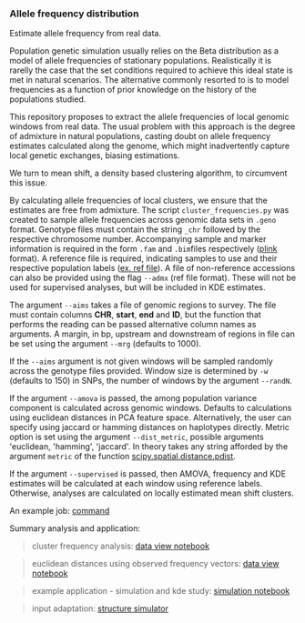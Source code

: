 ### Allele frequency distribution

Estimate allele frequency from real data. 

Population genetic simulation usually relies on the Beta distribution as a model 
of allele frequencies of stationary populations. Realistically it is rarelly the 
case that the set conditions required to achieve this ideal state is met in natural 
scenarios. The alternative commonly resorted to is to model frequencies as a function
of prior knowledge on the history of the populations studied.

This repository proposes to extract the allele frequencies of local genomic windows from real data.
The usual problem with this approach is the degree of admixture in natural populations,
casting doubt on allele frequency estimates calculated along the genome, which might
inadvertently capture local genetic exchanges, biasing estimations.

We turn to mean shift, a density based clustering algorithm, to circumvent this issue.

By calculating allele frequencies of local clusters, we ensure that the estimates 
are free from admixture. The script `cluster_frequencies.py` was created to sample 
allele frequencies across genomic data sets in `.geno` format. Genotype files must 
contain the string `_chr` followed by the respective chromosome number. Accompanying sample and
marker information is required in the form `.fam` and `.bim`files respectively 
([plink](http://zzz.bwh.harvard.edu/plink/) format). A reference file is required, 
indicating samples to use and their respective population labels ([ex. ref file](https://github.com/SantosJGND/Galaxy_KDE_classifier/blob/master/Simulation_test/refs_sim.txt)).
A file of non-reference accessions can also be provided using the flag `--admx` (ref file format). 
These will not be used for supervised analyses, but will be included in KDE estimates. 

The argument `--aims` takes a file of genomic regions to survey. The file must contain
columns **CHR**, **start**, **end** and **ID**, but the function that performs the reading
can be passed alternative column names as arguments. A margin, in bp, upstream and 
downstream of regions in file can be set using the argument `--mrg` (defaults to 1000).

If the `--aims` argument is not given windows will be sampled randomly across the genotype files provided. 
Window size is determined by `-w` (defaults to 150) in SNPs, the number of windows by the argument 
`--randN`. 

If the argument `--amova` is passed, the among population variance component is calculated
across genomic windows. Defaults to calculations using euclidean distances in PCA feature space.
Alternatively, the user can specify using jaccard or hamming distances on haplotypes directly.
Metric option is set using the argument `--dist_metric`, possible arguments 'euclidean, 'hamming', 'jaccard'.
In theory takes any string afforded by the argument `metric` of the function 
[scipy.spatial.distance.pdist](https://docs.scipy.org/doc/scipy/reference/generated/scipy.spatial.distance.pdist.html).

If the argument `--supervised` is passed, then AMOVA, frequency and KDE estimates will 
be calculated at each window using reference labels. Otherwise, analyses are 
calculated on locally estimated mean shift clusters. 

An example job: [command](CLshape_command.txt)

Summary analysis and application:

>cluster frequency analysis: [data view notebook](https://nbviewer.jupyter.org/github/SantosJGND/Tools_and_toys/blob/master/Cluster_shape/Notebooks/cluster_freqs.ipynb)

>euclidean distances using observed frequency vectors: [data view notebook](https://nbviewer.jupyter.org/github/SantosJGND/Tools_and_toys/blob/master/Cluster_shape/Notebooks/Euclidian_to_fst.ipynb)

>example application - simulation and kde study: [simulation notebook](https://nbviewer.jupyter.org/github/SantosJGND/Tools_and_toys/blob/master/Cluster_shape/Notebooks/custom_manipulation.ipynb)

>input adaptation: [structure simulator](https://nbviewer.jupyter.org/github/SantosJGND/Tools_and_toys/blob/master/Cluster_shape/Notebooks/Structure_simulator.ipynb)
